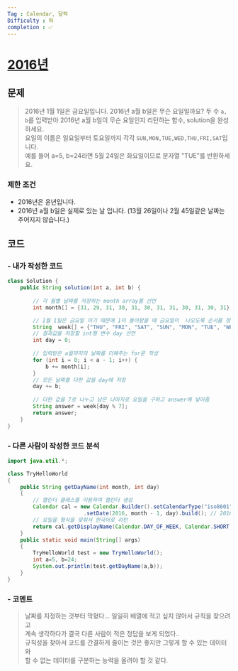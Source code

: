 ```yaml
---
Tag : Calendar, 달력
Difficulty : 하
completion : ✅
---
```


# [2016년](https://school.programmers.co.kr/learn/courses/30/lessons/12901)

## 문제

> 2016년 1월 1일은 금요일입니다. 2016년 a월 b일은 무슨 요일일까요? 두 수 `a, b`를 입력받아 2016년 a월 b일이 무슨 요일인지 리턴하는 함수, solution을 완성하세요.\
요일의 이름은 일요일부터 토요일까지 각각 `SUN,MON,TUE,WED,THU,FRI,SAT`입니다.\
예를 들어 a=5, b=24라면 5월 24일은 화요일이므로 문자열 "TUE"를 반환하세요.

### 제한 조건

 - 2016년은 윤년입니다.
 - 2016년 a월 b일은 실제로 있는 날 입니다. (13월 26일이나 2월 45일같은 날짜는 주어지지 않습니다.)

## 코드

### - 내가 작성한 코드

```Java
class Solution {
    public String solution(int a, int b) {
        
        // 각 월별 날짜를 저장하는 month array를 선언
        int month[] = {31, 29, 31, 30, 31, 30, 31, 31, 30, 31, 30, 31};

        // 1월 1일은 금요일 이기 때문에 1이 들어왔을 때 금요일이  나오도록 순서를 정해서 요일을 저장하는 week array 선언
        String  week[] = {"THU", "FRI", "SAT", "SUN", "MON", "TUE", "WED"};
        // 결과값을 저장할 int형 변수 day 선언
        int day = 0;
        
        // 입력받은 a월까지의 날짜를 더해주는 for문 작성
        for (int i = 0; i < a - 1; i++) {
            b += month[i];
        }
        // 모든 날짜를 더한 값을 day에 저장 
        day += b;
       
        // 더한 값을 7로 나누고 남은 나머지로 요일을 구하고 answer에 넣어줌
        String answer = week[day % 7]; 
        return answer;
    }
}
```

### - 다른 사람이 작성한 코드 분석
```Java
import java.util.*;

class TryHelloWorld
{
    public String getDayName(int month, int day)
    {
        // 캘린더 클래스를 이용하여 캘린더 생성
        Calendar cal = new Calendar.Builder().setCalendarType("iso8601") // iso8601 : 날짜, 시간 데이터에 대한 표준 규격
                        .setDate(2016, month - 1, day).build(); // 2016년을 기준으로 설정
        // 요일을 형식을 맞춰서 한국어로 리턴
        return cal.getDisplayName(Calendar.DAY_OF_WEEK, Calendar.SHORT, new Locale("ko-KR")).toUpperCase();
    }
    public static void main(String[] args)
    {
        TryHelloWorld test = new TryHelloWorld();
        int a=5, b=24;
        System.out.println(test.getDayName(a,b));
    }
}

```

### - 코멘트

> 날짜를 지정하는 것부터 막혔다... 일일히 배열에 적고 싶지 않아서 규칙을 찾으려고\
계속 생각하다가 결국 다른 사람이 적은 정답을 보게 되었다..\
규칙성을 찾아서 코드를 간결하게 줄이는 것은 좋지만 그렇게 할 수 있는 데이터와\
할 수 없는 데이터를 구분하는 능력을 올려야 할 것 같다.
